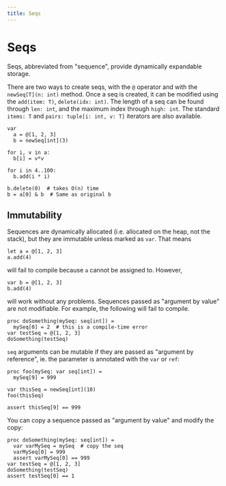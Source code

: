 ```yaml
---
title: Seqs
---
```


# Seqs

Seqs, abbreviated from "sequence", provide dynamically expandable storage.

There are two ways to create seqs, with the `@` operator and with the `newSeq[T](n: int)` method. Once a seq is created, it can be modified using the `add(item: T)`, `delete(idx: int)`. The length of a seq can be found through `len: int`, and the maximum index through `high: int`. The standard `items: T` and `pairs: tuple[i: int, v: T]` iterators are also available.

``` nimrod
var
  a = @[1, 2, 3]
  b = newSeq[int](3)

for i, v in a:
  b[i] = v*v

for i in 4..100:
  b.add(i * i)

b.delete(0)  # takes O(n) time
b = a[0] & b  # Same as original b
```


## Immutability

Sequences are dynamically allocated (i.e. allocated on the heap, not the stack), but they are immutable unless marked as `var`. That means

``` nimrod
let a = @[1, 2, 3]
a.add(4)
```

will fail to compile because `a` cannot be assigned to. However, 

``` nimrod
var b = @[1, 2, 3]
b.add(4)
```

will work without any problems. Sequences passed as "argument by value" are not modifiable. For example, the following will fail to compile.

``` nimrod
proc doSomething(mySeq: seq[int]) =
  mySeq[0] = 2  # this is a compile-time error
var testSeq = @[1, 2, 3]
doSomething(testSeq)
```

`seq` arguments can be mutable if they are passed as "argument by reference", ie. the parameter is annotated with the `var` or `ref`:

``` nimrod
proc foo(mySeq: var seq[int]) =
  mySeq[9] = 999

var thisSeq = newSeq[int](10)
foo(thisSeq)

assert thisSeq[9] == 999
```

You can copy a sequence passed as "argument by value" and modify the copy:

``` nimrod
proc doSomething(mySeq: seq[int]) =
  var varMySeq = mySeq  # copy the seq
  varMySeq[0] = 999
  assert varMySeq[0] == 999
var testSeq = @[1, 2, 3]
doSomething(testSeq)
assert testSeq[0] == 1
```
